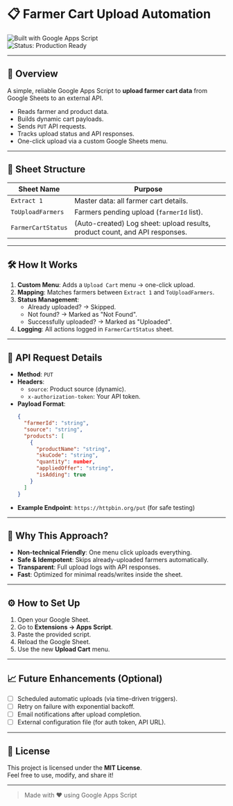 # 📋 Farmer Cart Upload Automation  
![Built with Google Apps Script](https://img.shields.io/badge/Built%20with-Google%20Apps%20Script-4285F4?logo=google&logoColor=white)  
![Status: Production Ready](https://img.shields.io/badge/Status-Production%20Ready-brightgreen)  

---

## 🚀 Overview

A simple, reliable Google Apps Script to **upload farmer cart data** from Google Sheets to an external API.

- Reads farmer and product data.
- Builds dynamic cart payloads.
- Sends `PUT` API requests.
- Tracks upload status and API responses.
- One-click upload via a custom Google Sheets menu.

---

## 📂 Sheet Structure

| Sheet Name         | Purpose                                                                          |
| ------------------ | -------------------------------------------------------------------------------- |
| `Extract 1`        | Master data: all farmer cart details.                                             |
| `ToUploadFarmers`  | Farmers pending upload (`farmerId` list).                                         |
| `FarmerCartStatus` | (Auto-created) Log sheet: upload results, product count, and API responses.       |

---

## 🛠 How It Works

1. **Custom Menu**: Adds a `Upload Cart` menu → one-click upload.
2. **Mapping**: Matches farmers between `Extract 1` and `ToUploadFarmers`.
3. **Status Management**:  
   - Already uploaded? → Skipped.  
   - Not found? → Marked as "Not Found".  
   - Successfully uploaded? → Marked as "Uploaded".
4. **Logging**: All actions logged in `FarmerCartStatus` sheet.

---

## 📡 API Request Details

- **Method**: `PUT`
- **Headers**:
  - `source`: Product source (dynamic).
  - `x-authorization-token`: Your API token.
- **Payload Format**:
  ```json
  {
    "farmerId": "string",
    "source": "string",
    "products": [
      {
        "productName": "string",
        "skuCode": "string",
        "quantity": number,
        "appliedOffer": "string",
        "isAdding": true
      }
    ]
  }
  ```
- **Example Endpoint**: `https://httpbin.org/put` (for safe testing)

---

## 🎯 Why This Approach?

- **Non-technical Friendly**: One menu click uploads everything.
- **Safe & Idempotent**: Skips already-uploaded farmers automatically.
- **Transparent**: Full upload logs with API responses.
- **Fast**: Optimized for minimal reads/writes inside the sheet.

---

## ⚙️ How to Set Up

1. Open your Google Sheet.
2. Go to **Extensions → Apps Script**.
3. Paste the provided script.
4. Reload the Google Sheet.
5. Use the new **Upload Cart** menu.

---

## 📈 Future Enhancements (Optional)

- [ ] Scheduled automatic uploads (via time-driven triggers).
- [ ] Retry on failure with exponential backoff.
- [ ] Email notifications after upload completion.
- [ ] External configuration file (for auth token, API URL).

---

## 📝 License

This project is licensed under the **MIT License**.  
Feel free to use, modify, and share it!

---

> Made with ❤️ using Google Apps Script
